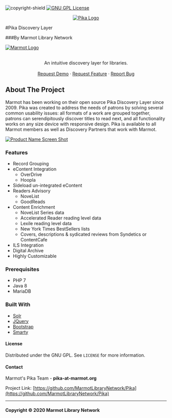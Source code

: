 <!-- PROJECT SHIELDS -->
<!--
*** I'm using markdown "reference style" links for readability.
*** Reference links are enclosed in brackets [ ] instead of parentheses ( ).
*** See the bottom of this document for the declaration of the reference variables
*** for contributors-url, forks-url, etc. This is an optional, concise syntax you may use.
*** https://www.markdownguide.org
-->

![copyright-shield]
[![GNU GPL License][license-shield]][license-url]

<!-- PROJECT LOGO -->

<p align="center">
  <a href="https://marmot.org/pika-discovery/about-pika">
    <img src="https://marmot.org/sites/default/files/pika_logo.png" alt=" Pika Logo">
  </a>

  #Pika Discovery Layer

 ###By Marmot Library Network

  <a href="https://marmot.org/">
    <img src="https://marmot.org/sites/default/files/Marmot_logo_transparent_4.png" alt=" Marmot Logo">
  </a>


  <p align="center">
<br>
    An intuitive discovery layer for libraries.
<br>
<br>
     <a href="https://marmot.org/content/pika-information-request">Request Demo</a>
    ·
    <a href="https://marmot.myjetbrains.com/youtrack/newIssue">Request Feature</a>
    ·
    <a href="https://marmot.myjetbrains.com/youtrack/newIssue">Report Bug</a>
  </p>
</p>


<!-- ABOUT THE PROJECT -->
## About The Project


Marmot has been working on their open source Pika Discovery Layer since 2009.  Pika was created to address the needs of patrons by solving several common usability issues: all formats of a work are grouped together, patrons can serendipitously discover titles to read next, and all functionality works on any size device with responsive design.  Pika is available to all Marmot members as well as Discovery Partners that work with Marmot.

[![Product Name Screen Shot][product-screenshot]](https://opac.marmot.org/Union/Search?lookfor=little+women)


### Features

* Record Grouping
* eContent Integration
	* OverDrive
	* Hoopla
* Sideload un-integrated eContent
* Readers Advisory
	* NoveList
	* GoodReads
* Content Enrichment
	* NoveList Series data
	* Accelerated Reader reading level data
	* Lexile reading level data
	* New York Times BestSellers lists
	* Covers, descriptions & sydicated reviews from Syndetics or ContentCafe 
* ILS Integration
* Digital Archive
* Highly Customizable

### Prerequisites

* PHP 7
* Java 8
* MariaDB

### Built With
* [Solr](https://lucene.apache.org/solr/)
* [JQuery](https://jquery.com)
* [Bootstrap](https://getbootstrap.com)
* [Smarty](https://www.smarty.net)


<!-- LICENSE -->
#### License

Distributed under the GNU GPL. See `LICENSE` for more information.



<!-- CONTACT -->
#### Contact

Marmot's Pika Team  - **pika-at-marmot.org**

Project Link: [https://github.com/MarmotLibraryNetwork/Pika](https://github.com/MarmotLibraryNetwork/Pika)


---
#### Copyright &copy; 2020  Marmot Library Network

<!-- MARKDOWN LINKS & IMAGES -->
<!-- https://www.markdownguide.org/basic-syntax/#reference-style-links -->
[license-shield]: https://img.shields.io/badge/License-GNU%20GPL-success
[license-url]: https://github.com/MarmotLibraryNetwork/Pika/blob/master/vufind/LICENSE
[copyright-shield]: https://img.shields.io/badge/Copyright-2020-success
[product-screenshot]: https://lh3.googleusercontent.com/nHQ7vVv8n0opkmH4S4t1o6AtCJJm9LbOnYtE0WZWsYNjyApSgtrcS8B8zdyumYxePRjpIknfza4csv8Xs8dvkPfgUcP-LuBQI6JqSPA0GZC-y5qKsqEO5lETHY3Gkp5k9jOvXw9c
